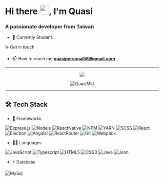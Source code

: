 <h1>Hi there <img src="https://raw.githubusercontent.com/iampavangandhi/iampavangandhi/master/gifs/Hi.gif" width="30px">, I'm Quasi</h1>

### A passionate developer from Taiwan

- 🌱 Currently Student.

☕ Get in touch
- 📫 How to reach me **quasipersonal58@gmail.com**

---

<p align="center">
    <img align="center" src="https://github-readme-stats.vercel.app/api/top-langs?username=QuasiMkl&layout=compact&theme=discord_old_blurple" />
</p>

<p align="center">
  <img align="center" alt="QuasiMkl" src="https://github-readme-stats.vercel.app/api?username=QuasiMkl&show_icons=true&theme=discord_old_blurple" />
</p>

---
## 🛠 Tech Stack

- 🚀 Frameworks

![Express.js](https://img.shields.io/badge/-Express-333333?style=flat&logo=expressjs)
![Nodejs](https://img.shields.io/badge/-Nodejs-333333?style=flat&logo=Node.js)
![ReactNative](https://img.shields.io/badge/React_Native-20232A?style=flat&logo=react)
![NPM](https://img.shields.io/badge/npm-CB3837?style=flat&logo=npm)
![YARN](https://img.shields.io/badge/Yarn-2C8EBB?style=flat&logo=yarn&logoColor=white)
![SCSS](https://img.shields.io/badge/-SCSS-333333?style=flat&logo=SASS)
![React](https://img.shields.io/badge/-React-333333?style=flat&logo=react)
![Electron](https://img.shields.io/badge/Electron-2B2E3A?style=flat&logo=electron&logoColor=9FEAF9)
![Angular](https://img.shields.io/badge/Angular-DD0031?style=flat&logo=angular&logoColor=white)
![ReactRouter](https://img.shields.io/badge/React_Router-CA4245?style=flat&logo=react-router&logoColor=white)
![Git](https://img.shields.io/badge/Git-F05032?style=flat&logo=git&logoColor=white)
![Webpack](https://img.shields.io/badge/Webpack-8DD6F9?style=flat&logo=Webpack&logoColor=white)
- 👩‍💻 Languages

![JavaScript](https://img.shields.io/badge/-JavaScript-323330?style=flat&logo=javascript)
![Typescript](https://img.shields.io/badge/TypeScript-007ACC?style=flat&logo=typescript&logoColor=white)
![HTML5](https://img.shields.io/badge/-HTML5-E34F26?style=flat&logo=html5&logoColor=white)
![CSS3](https://img.shields.io/badge/-CSS3-1572B6?style=flat&logo=css3)
![Java](https://img.shields.io/badge/Java-ED8B00?style=flat&logo=java)
![Json](https://img.shields.io/badge/json-5E5C5C?style=flat&logo=json)
- ⚡ Database

![MySql](https://img.shields.io/badge/MySQL-00000F?style=flat&logo=mysql)
